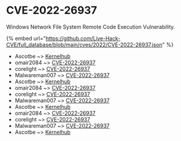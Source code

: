 # CVE-2022-26937

Windows Network File System Remote Code Execution Vulnerability.

{% embed url="https://github.com/Live-Hack-CVE/full_database/blob/main/cves/2022/CVE-2022-26937.json" %}


* Ascotbe ~> [Kernelhub](https://www.alice-snow.ru/2022/database/cve-2022-26937/kernelhub-ascotbe)
* omair2084 ~> [CVE-2022-26937](https://www.alice-snow.ru/2022/database/cve-2022-26937/cve-2022-26937-omair2084)
* corelight ~> [CVE-2022-26937](https://www.alice-snow.ru/2022/database/cve-2022-26937/cve-2022-26937-corelight)
* Malwareman007 ~> [CVE-2022-26937](https://www.alice-snow.ru/2022/database/cve-2022-26937/cve-2022-26937-malwareman007)
* Ascotbe ~> [Kernelhub](https://www.alice-snow.ru/2022/database/cve-2022-26937/kernelhub-ascotbe)
* omair2084 ~> [CVE-2022-26937](https://www.alice-snow.ru/2022/database/cve-2022-26937/cve-2022-26937-omair2084)
* corelight ~> [CVE-2022-26937](https://www.alice-snow.ru/2022/database/cve-2022-26937/cve-2022-26937-corelight)
* Malwareman007 ~> [CVE-2022-26937](https://www.alice-snow.ru/2022/database/cve-2022-26937/cve-2022-26937-malwareman007)
* Ascotbe ~> [Kernelhub](https://www.alice-snow.ru/2022/database/cve-2022-26937/kernelhub-ascotbe)
* omair2084 ~> [CVE-2022-26937](https://www.alice-snow.ru/2022/database/cve-2022-26937/cve-2022-26937-omair2084)
* corelight ~> [CVE-2022-26937](https://www.alice-snow.ru/2022/database/cve-2022-26937/cve-2022-26937-corelight)
* Malwareman007 ~> [CVE-2022-26937](https://www.alice-snow.ru/2022/database/cve-2022-26937/cve-2022-26937-malwareman007)
* Ascotbe ~> [Kernelhub](https://www.alice-snow.ru/2022/database/cve-2022-26937/kernelhub-ascotbe)